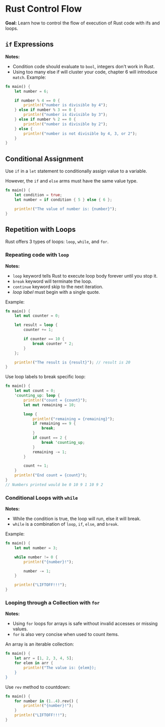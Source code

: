 # Rust Control Flow

**Goal:** Learn how to control the flow of execution of Rust code with ifs and loops.


## `if` Expressions

**Notes:** 

- Condition code should evaluate to `bool`, integers don't work in Rust.
- Using too many else if will cluster your code, chapter 6 will introduce `match`.
Example:
```rust
fn main() {
    let number = 6;

    if number % 4 == 0 {
        println!("number is divisible by 4");
    } else if number % 3 == 0 {
        println!("number is divisible by 3");
    } else if number % 2 == 0 {
        println!("number is divisible by 2");
    } else {
        println!("number is not divisible by 4, 3, or 2");
    }
}
```

## Conditional Assignment

Use `if` in a `let` statement to conditionally assign value to a variable.

However, the `if` and `else` arms must have the same value type.

```rust
fn main() {
    let condition = true;
    let number = if condition { 5 } else { 6 };

    println!("The value of number is: {number}");
}
```

## Repetition with Loops

Rust offers 3 types of loops: `loop`, `while`, and `for`.

### Repeating code with `loop`

**Notes:**

- `loop` keyword tells Rust to execute loop body forever until you stop it.
- `break` keyword will terminate the loop.
- `continue` keyword skip to the next iteration.
- _loop label_ must begin with a single quote.

Example:
```rust
fn main() {
    let mut counter = 0;

    let result = loop {
        counter += 1;

        if counter == 10 {
            break counter * 2;
        }
    };

    println!("The result is {result}"); // result is 20
}
```

Use loop labels to break specific loop:
```rust
fn main() {
    let mut count = 0;
    'counting_up: loop {
        println!("count = {count}");
        let mut remaining = 10;

        loop {
            println!("remaining = {remaining}");
            if remaining == 9 {
                break;
            }
            if count == 2 {
                break 'counting_up;
            }
            remaining -= 1;
        }

        count += 1;
    }
    println!("End count = {count}");
}
// Numbers printed would be 0 10 9 1 10 9 2
```

### Conditional Loops with `while`

**Notes:**

- While the condition is true, the loop will run, else it will break.
- `while` is a combination of `loop`, `if`, `else`, and `break`.

Example:
```rust
fn main() {
    let mut number = 3;

    while number != 0 {
        println!("{number}!");

        number -= 1;
    }

    println!("LIFTOFF!!!");
}
```

### Looping through a Collection with `for`

**Notes:**

- Using `for` loops for arrays is safe without invalid accesses or missing values.
- `for` is also very concise when used to count items.

An array is an iterable collection:
```rust
fn main() {
    let arr = [1, 2, 3, 4, 5];
    for elem in arr {
        println!("The value is: {elem});
    }
}
```

Use `rev` method to countdown:
```rust
fn main() {
    for number in (1..4).rev() {
        println!("{number}!");
    }
    println!("LIFTOFF!!!");
}
```
